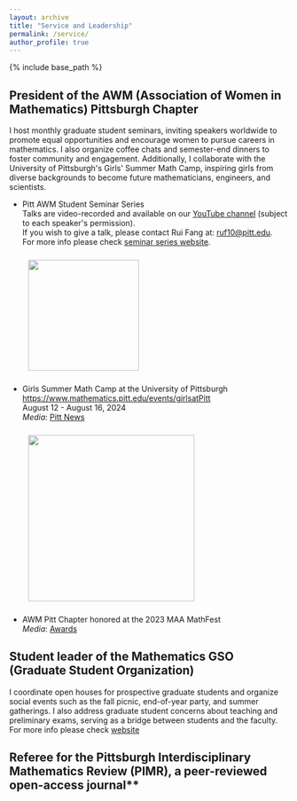 ```yaml
---
layout: archive
title: "Service and Leadership"
permalink: /service/
author_profile: true
---
```

{% include base_path %}

## President of the AWM (Association of Women in Mathematics) Pittsburgh Chapter
I host monthly graduate student seminars, inviting speakers worldwide to promote equal opportunities and encourage women to pursue careers in mathematics. I also organize coffee chats and semester-end dinners to foster community and engagement. Additionally, I collaborate with the University of Pittsburgh's Girls' Summer Math Camp, inspiring girls from diverse backgrounds to become future mathematicians, engineers, and scientists.

- Pitt AWM Student Seminar Series <br />
  Talks are video-recorded and available on our [YouTube channel](https://www.youtube.com/channel/UCtbXkHiM0NS_cS2kTR0uNwg) (subject to each speaker's permission). <br />
  If you wish to give a talk, please contact Rui Fang at: ruf10@pitt.edu. <br />
  For more info please check [seminar series website](https://www.mathematics.pitt.edu/content/pitt-awm-student-seminar-series).

  <img src="{{ site.url }}{{ site.baseurl }}/images/AWM Pitt Grad Seminar_Sep20_24.png" style="width: 200px; object-fit: cover; margin: 10px; "/>
  
- Girls Summer Math Camp at the University of Pittsburgh <br />
https://www.mathematics.pitt.edu/events/girlsatPitt <br />
August 12 - August 16, 2024 <br />
*Media*: [Pitt News](https://www.as.pitt.edu/news/empowering-future-mathematicians-all-girls-summer-math-camp-prepares-young-women-future-steam)

  <img src="{{ site.url }}{{ site.baseurl }}/images/SummerCampPic2.jpeg" style="width: 300px; object-fit: cover; margin: 10px; "/>


- AWM Pitt Chapter honored at the 2023 MAA MathFest<br />
  *Media*: [Awards](https://awm-math.org/awards/awm-student-chapter-awards/2023-student-chapter-awards/)
  

## Student leader of the Mathematics GSO (Graduate Student Organization)
I coordinate open houses for prospective graduate students and organize social events such as the fall picnic, end-of-year party, and summer gatherings. I also address graduate student concerns about teaching and preliminary exams, serving as a bridge between students and the faculty.<br />
For more info please check [website](https://www.mathematics.pitt.edu/graduate/organizations/mathematics-graduate-student-organization-gso)

## Referee for the Pittsburgh Interdisciplinary Mathematics Review (PIMR), a peer-reviewed open-access journal**
